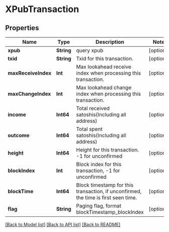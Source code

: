 # XPubTransaction

## Properties
Name | Type | Description | Notes
------------ | ------------- | ------------- | -------------
**xpub** | **String** | query xpub | [optional] 
**txid** | **String** | Txid for this transaction. | [optional] 
**maxReceiveIndex** | **Int** | Max lookahead receive index when processing this transaction. | [optional] 
**maxChangeIndex** | **Int** | Max lookahead change index when processing this transaction. | [optional] 
**income** | **Int64** | Total received satoshis(Including all address) | [optional] 
**outcome** | **Int64** | Total spent satoshis(Including all address) | [optional] 
**height** | **Int64** | Height for this transaction. -1 for unconfirmed | [optional] 
**blockIndex** | **Int** | Block index for this transaction, -1 for unconfirmed | [optional] 
**blockTime** | **Int64** | Block timestamp for this transaction, if unconfirmed, the time is first seen time. | [optional] 
**flag** | **String** | Paging flag, format blockTimestamp_blockIndex | [optional] 

[[Back to Model list]](../README.md#documentation-for-models) [[Back to API list]](../README.md#documentation-for-api-endpoints) [[Back to README]](../README.md)


